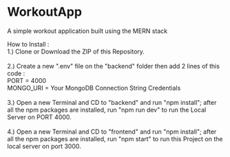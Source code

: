 # WorkoutApp
A simple workout application built using the MERN stack

How to Install :<br/>
1.) Clone or Download the ZIP of this Repository.<br/><br/>
2.) Create a new ".env" file on the "backend" folder then add 2 lines of this code : <br/>
PORT = 4000<br/>
MONGO_URI = Your MongoDB Connection String Credentials <br/><br/>
3.) Open a new Terminal and CD to "backend" and run "npm install"; after all the npm packages are installed, run "npm run dev" to run the Local Server on PORT 4000.<br/><br/>
4.) Open a new Terminal and CD to "frontend" and run "npm install"; after all the npm packages are installed, run "npm start" to run this Project on the local server on port 3000.
